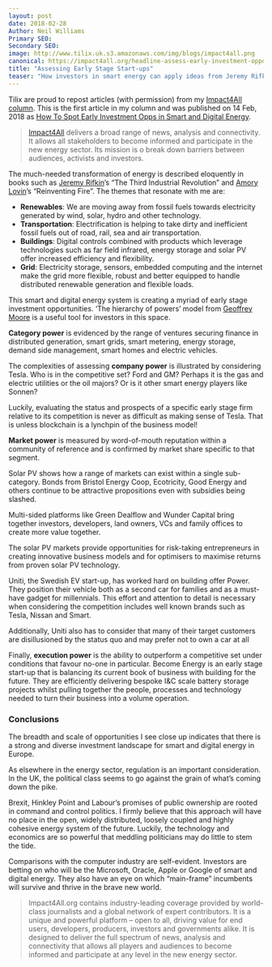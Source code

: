 ```yaml
---
layout: post
date: 2018-02-28
Author: Neil Williams  
Primary SEO:  
Secondary SEO:
image: http://www.tilix.uk.s3.amazonaws.com/img/blogs/impact4all.png
canonical: https://impact4all.org/headline-assess-early-investment-opportunities-smart-digital-energy/
title: "Assessing Early Stage Start-ups"
teaser: "How investors in smart energy can apply ideas from Jeremy Rifkin, Amory Lovins and Geoffrey Moore in assessing early stage start-ups."
---
```


Tilix are proud to repost articles (with permission) from my [Impact4All column](https://impact4all.org/author/neil/). This is the first article in my column and was published on 14 Feb, 2018 as [How To Spot Early Investment Opps in Smart and Digital Energy](https://impact4all.org/headline-assess-early-investment-opportunities-smart-digital-energy/).

> [Impact4All](https://impact4all.org) delivers a broad range of news, analysis and connectivity. It allows all stakeholders to become informed and participate in the new energy sector. Its mission is o break down barriers between audiences, activists and investors.

The much-needed transformation of energy is described eloquently in books such as [Jeremy Rifkin](https://en.wikipedia.org/wiki/Jeremy_Rifkin)’s “The Third Industrial Revolution” and [Amory Lovin](https://en.wikipedia.org/wiki/Amory_Lovins)’s “Reinventing Fire”. The themes that resonate with me are:

- **Renewables**: We are moving away from fossil fuels towards electricity generated by wind, solar, hydro and other technology.
- **Transportation**: Electrification is helping to take dirty and inefficient fossil fuels out of road, rail, sea and air transportation.
- **Buildings**: Digital controls combined with products which leverage technologies such as far field infrared, energy storage and solar PV offer increased efficiency and flexibility.
- **Grid**: Electricity storage, sensors, embedded computing and the internet make the grid more flexible, robust and better equipped to handle distributed renewable generation and flexible loads.

This smart and digital energy system is creating a myriad of early stage investment opportunities. ‘The hierarchy of powers’ model from [Geoffrey Moore](http://www.geoffreyamoore.com) is a useful tool for investors in this space.

**Category power** is evidenced by the range of ventures securing finance in distributed generation, smart grids, smart metering, energy storage, demand side management, smart homes and electric vehicles.

The complexities of assessing **company power** is illustrated by considering Tesla. Who is in the competitive set? Ford and GM? Perhaps it is the gas and electric utilities or the oil majors? Or is it other smart energy players like Sonnen?

Luckily, evaluating the status and prospects of a specific early stage firm relative to its competition is never as difficult as making sense of Tesla. That is unless blockchain is a lynchpin of the business model!

**Market power** is measured by word-of-mouth reputation within a community of reference and is confirmed by market share specific to that segment.

Solar PV shows how a range of markets can exist within a single sub-category. Bonds from Bristol Energy Coop, Ecotricity, Good Energy and others continue to be attractive propositions even with subsidies being slashed.

Multi-sided platforms like Green Dealflow and Wunder Capital bring together investors, developers, land owners, VCs and family offices to create more value together.

The solar PV markets provide opportunities for risk-taking entrepreneurs in creating innovative business models and for optimisers to maximise returns from proven solar PV technology.

Uniti, the Swedish EV start-up, has worked hard on building offer Power. They position their vehicle both as a second car for families and as a must-have gadget for millennials. This effort and attention to detail is necessary when considering the competition includes well known brands such as Tesla, Nissan and Smart.

Additionally, Uniti also has to consider that many of their target customers are disillusioned by the status quo and may prefer not to own a car at all

Finally, **execution power** is the ability to outperform a competitive set under conditions that favour no-one in particular. Become Energy is an early stage start-up that is balancing its current book of business with building for the future. They are efficiently delivering bespoke I&C scale battery storage projects whilst pulling together the people, processes and technology needed to turn their business into a volume operation.

### Conclusions

The breadth and scale of opportunities I see close up indicates that there is a strong and diverse investment landscape for smart and digital energy in Europe.

As elsewhere in the energy sector, regulation is an important consideration. In the UK, the political class seems to go against the grain of what’s coming down the pike.

Brexit, Hinkley Point and Labour’s promises of public ownership are rooted in command and control politics. I firmly believe that this approach will have no place in the open, widely distributed, loosely coupled and highly cohesive energy system of the future. Luckily, the technology and economics are so powerful that meddling politicians may do little to stem the tide.

Comparisons with the computer industry are self-evident. Investors are betting on who will be the Microsoft, Oracle, Apple or Google of smart and digital energy. They also have an eye on which “main-frame” incumbents will survive and thrive in the brave new world.

> Impact4All.org contains industry-leading coverage provided by world-class journalists and a global network of expert contributors. It is a unique and powerful platform – open to all, driving value for end users, developers, producers, investors and governments alike. It is designed to deliver the full spectrum of news, analysis and connectivity that allows all players and audiences to become informed and participate at any level in the new energy sector.
